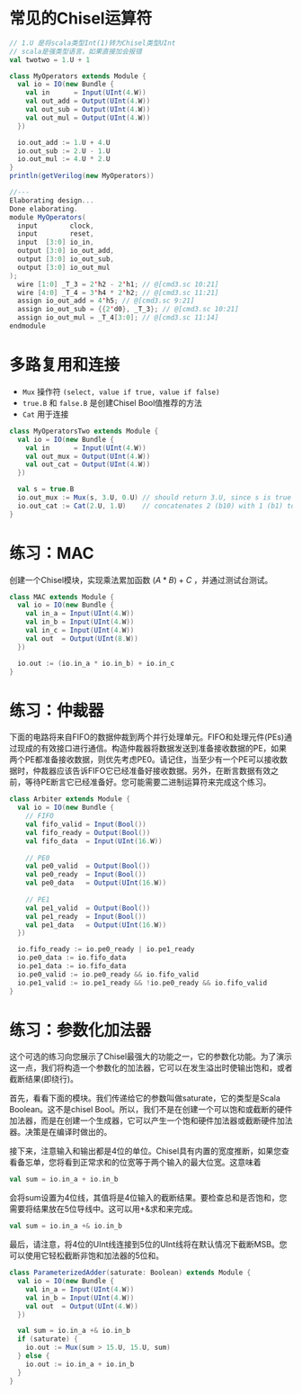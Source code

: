 # 常见的Chisel运算符

<!-- CARD BEGIN -->

```scala
// 1.U 是将scala类型Int(1)转为Chisel类型UInt
// scala是强类型语言，如果直接加会报错
val twotwo = 1.U + 1
```

```scala
class MyOperators extends Module {
  val io = IO(new Bundle {
    val in      = Input(UInt(4.W))
    val out_add = Output(UInt(4.W))
    val out_sub = Output(UInt(4.W))
    val out_mul = Output(UInt(4.W))
  })

  io.out_add := 1.U + 4.U
  io.out_sub := 2.U - 1.U
  io.out_mul := 4.U * 2.U
}
println(getVerilog(new MyOperators))

//---
Elaborating design...
Done elaborating.
module MyOperators(
  input        clock,
  input        reset,
  input  [3:0] io_in,
  output [3:0] io_out_add,
  output [3:0] io_out_sub,
  output [3:0] io_out_mul
);
  wire [1:0] _T_3 = 2'h2 - 2'h1; // @[cmd3.sc 10:21]
  wire [4:0] _T_4 = 3'h4 * 2'h2; // @[cmd3.sc 11:21]
  assign io_out_add = 4'h5; // @[cmd3.sc 9:21]
  assign io_out_sub = {{2'd0}, _T_3}; // @[cmd3.sc 10:21]
  assign io_out_mul = _T_4[3:0]; // @[cmd3.sc 11:14]
endmodule

```

# 多路复用和连接

- `Mux` 操作符 `(select, value if true, value if false)`
- `true.B` 和 `false.B` 是创建Chisel Bool值推荐的方法
- `Cat` 用于连接

```scala
class MyOperatorsTwo extends Module {
  val io = IO(new Bundle {
    val in      = Input(UInt(4.W))
    val out_mux = Output(UInt(4.W))
    val out_cat = Output(UInt(4.W))
  })

  val s = true.B
  io.out_mux := Mux(s, 3.U, 0.U) // should return 3.U, since s is true
  io.out_cat := Cat(2.U, 1.U)    // concatenates 2 (b10) with 1 (b1) to give 5 (101)
}
```

# 练习：MAC

创建一个Chisel模块，实现乘法累加函数 $(A*B)+C$ ，并通过测试台测试。

```scala
class MAC extends Module {
  val io = IO(new Bundle {
    val in_a = Input(UInt(4.W))
    val in_b = Input(UInt(4.W))
    val in_c = Input(UInt(4.W))
    val out  = Output(UInt(8.W))
  })

  io.out := (io.in_a * io.in_b) + io.in_c
}
```

# 练习：仲裁器

下面的电路将来自FIFO的数据仲裁到两个并行处理单元。FIFO和处理元件(PEs)通过现成的有效接口进行通信。构造仲裁器将数据发送到准备接收数据的PE，如果两个PE都准备接收数据，则优先考虑PE0。请记住，当至少有一个PE可以接收数据时，仲裁器应该告诉FIFO它已经准备好接收数据。另外，在断言数据有效之前，等待PE断言它已经准备好。您可能需要二进制运算符来完成这个练习。

```scala
class Arbiter extends Module {
  val io = IO(new Bundle {
    // FIFO
    val fifo_valid = Input(Bool())
    val fifo_ready = Output(Bool())
    val fifo_data  = Input(UInt(16.W))
    
    // PE0
    val pe0_valid  = Output(Bool())
    val pe0_ready  = Input(Bool())
    val pe0_data   = Output(UInt(16.W))
    
    // PE1
    val pe1_valid  = Output(Bool())
    val pe1_ready  = Input(Bool())
    val pe1_data   = Output(UInt(16.W))
  })

  io.fifo_ready := io.pe0_ready | io.pe1_ready
  io.pe0_data := io.fifo_data
  io.pe1_data := io.fifo_data
  io.pe0_valid := io.pe0_ready && io.fifo_valid
  io.pe1_valid := io.pe1_ready && !io.pe0_ready && io.fifo_valid
}
```

# 练习：参数化加法器

这个可选的练习向您展示了Chisel最强大的功能之一，它的参数化功能。为了演示这一点，我们将构造一个参数化的加法器，它可以在发生溢出时使输出饱和，或者截断结果(即绕行)。

首先，看看下面的模块。我们传递给它的参数叫做saturate，它的类型是Scala Boolean。这不是chisel Bool。所以，我们不是在创建一个可以饱和或截断的硬件加法器，而是在创建一个生成器，它可以产生一个饱和硬件加法器或截断硬件加法器。决策是在编译时做出的。

接下来，注意输入和输出都是4位的单位。Chisel具有内置的宽度推断，如果您查看备忘单，您将看到正常求和的位宽等于两个输入的最大位宽。这意味着

```scala
val sum = io.in_a + io.in_b
```

会将sum设置为4位线，其值将是4位输入的截断结果。要检查总和是否饱和，您需要将结果放在5位导线中。这可以用+&求和来完成。

```scala
val sum = io.in_a +& io.in_b
```

最后，请注意，将4位的UInt线连接到5位的UInt线将在默认情况下截断MSB。您可以使用它轻松截断非饱和加法器的5位和。

```scala
class ParameterizedAdder(saturate: Boolean) extends Module {
  val io = IO(new Bundle {
    val in_a = Input(UInt(4.W))
    val in_b = Input(UInt(4.W))
    val out  = Output(UInt(4.W))
  })

  val sum = io.in_a +& io.in_b
  if (saturate) {
    io.out := Mux(sum > 15.U, 15.U, sum)
  } else {
    io.out := io.in_a + io.in_b
  }
}
```

<!-- CARD END -->
<!--ID: 1699625593063-->

